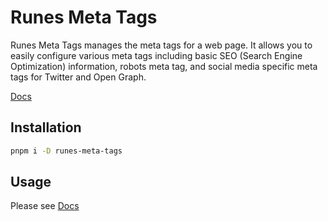 # Runes Meta Tags

Runes Meta Tags manages the meta tags for a web page. It allows you to easily configure various meta tags including basic SEO (Search Engine Optimization) information, robots meta tag, and social media specific meta tags for Twitter and Open Graph.

[Docs](https://runes-meta-tags.codewithshin.com/)

## Installation

```sh
pnpm i -D runes-meta-tags
```

## Usage

Please see [Docs](https://runes-meta-tags.codewithshin.com/)